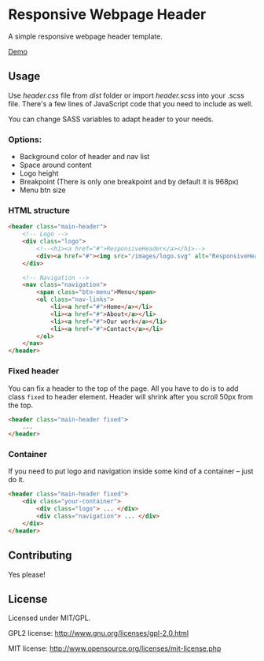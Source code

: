 # Responsive Webpage Header

A simple responsive webpage header template.

[Demo](http://responsive-webpage-header.surge.sh)

## Usage

Use _header.css_ file from _dist_ folder or import _header.scss_ into your .scss file.
There's a few lines of JavaScript code that you need to include as well.

You can change SASS variables to adapt header to your needs.

### Options:

- Background color of header and nav list
- Space around content
- Logo height
- Breakpoint (There is only one breakpoint and by default it is 968px)
- Menu btn size

### HTML structure

```html
<header class="main-header">
    <!-- Logo -->
    <div class="logo">
        <!--<h1><a href="#">ResponsiveHeader</a></h1>-->
        <div><a href="#"><img src="/images/logo.svg" alt="ResponsiveHeader"></a></div>
    </div>

    <!-- Navigation -->
    <nav class="navigation">
        <span class="btn-menu">Menu</span>
        <ol class="nav-links">
            <li><a href="#">Home</a></li>
            <li><a href="#">About</a></li>
            <li><a href="#">Our work</a></li>
            <li><a href="#">Contact</a></li>
        </ol>
    </nav>
</header>
```

### Fixed header

You can fix a header to the top of the page. All you have to do is to add class `fixed` to header element. Header will shrink after you scroll 50px from the top.

```html
<header class="main-header fixed">
    ...
</header>
```

### Container

If you need to put logo and navigation inside some kind of a container – just do it.

```html
<header class="main-header fixed">
    <div class="your-container">
        <div class="logo"> ... </div>
        <div class="navigation"> ... </div>
    </div>
</header>
```

## Contributing

Yes please!

## License

Licensed under MIT/GPL.

GPL2 license:
http://www.gnu.org/licenses/gpl-2.0.html

MIT license:
http://www.opensource.org/licenses/mit-license.php